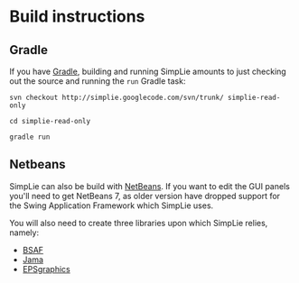# Build instructions #

## Gradle ##

If you have [Gradle](http://www.gradle.org/), building and running SimpLie amounts to just checking out the source and running the `run` Gradle task:

```
svn checkout http://simplie.googlecode.com/svn/trunk/ simplie-read-only

cd simplie-read-only

gradle run
```


## Netbeans ##

SimpLie can also be build with [NetBeans](https://netbeans.org/). If you want to edit the GUI panels you'll need to get NetBeans 7, as older version have dropped support for the Swing Application Framework which SimpLie uses.

You will also need to create three libraries upon which SimpLie relies, namely:

  * [BSAF](https://kenai.com/projects/bsaf/)
  * [Jama](http://math.nist.gov/javanumerics/jama/)
  * [EPSgraphics](http://math.nist.gov/javanumerics/jama/)